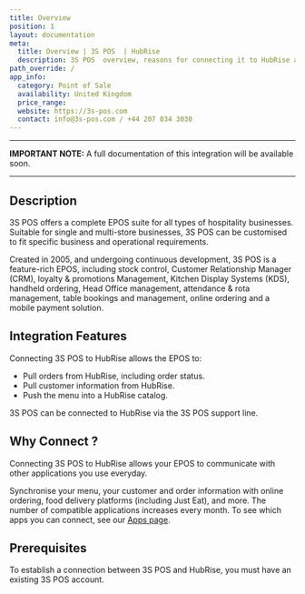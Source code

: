 ```yaml
---
title: Overview
position: 1
layout: documentation
meta:
  title: Overview | 3S POS  | HubRise
  description: 3S POS  overview, reasons for connecting it to HubRise and summary of integrated features. Synchronise data between your EPOS and your apps.
path_override: /
app_info:
  category: Point of Sale
  availability: United Kingdom
  price_range:
  website: https://3s-pos.com
  contact: info@3s-pos.com / +44 207 034 3030
---
```


---

**IMPORTANT NOTE:** A full documentation of this integration will be available soon.

---

## Description

3S POS offers a complete EPOS suite for all types of hospitality businesses. Suitable for single and multi-store businesses, 3S POS can be customised to fit specific business and operational requirements.

Created in 2005, and undergoing continuous development, 3S POS is a feature-rich EPOS, including stock control, Customer Relationship Manager (CRM), loyalty & promotions Management, Kitchen Display Systems (KDS), handheld ordering, Head Office management, attendance & rota management, table bookings and management, online ordering and a mobile payment solution.

## Integration Features

Connecting 3S POS to HubRise allows the EPOS to:

- Pull orders from HubRise, including order status.
- Pull customer information from HubRise.
- Push the menu into a HubRise catalog.

3S POS can be connected to HubRise via the 3S POS support line.

## Why Connect ?

Connecting 3S POS to HubRise allows your EPOS to communicate with other applications you use everyday.

Synchronise your menu, your customer and order information with online ordering, food delivery platforms (including Just Eat), and more. The number of compatible applications increases every month. To see which apps you can connect, see our [Apps page](/apps).

## Prerequisites

To establish a connection between 3S POS and HubRise, you must have an existing 3S POS account.

